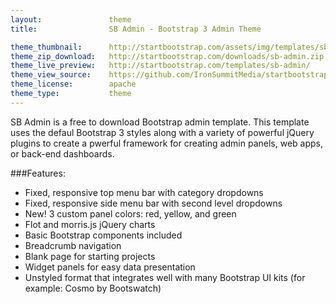 ```yaml
---
layout:               theme
title:                SB Admin - Bootstrap 3 Admin Theme

theme_thumbnail:      http://startbootstrap.com/assets/img/templates/sb-admin.jpg
theme_zip_download:   http://startbootstrap.com/downloads/sb-admin.zip
theme_live_preview:   http://startbootstrap.com/templates/sb-admin/
theme_view_source:    https://github.com/IronSummitMedia/startbootstrap/tree/gh-pages/templates/sb-admin
theme_license:        apache
theme_type:           theme
---
```


SB Admin is a free to download Bootstrap admin template. This template uses the defaul Bootstrap 3 styles along with a variety of powerful jQuery plugins to create a pwerful framework for creating admin panels, web apps, or back-end dashboards.

###Features:

* Fixed, responsive top menu bar with category dropdowns
* Fixed, responsive side menu bar with second level dropdowns
* New! 3 custom panel colors: red, yellow, and green
* Flot and morris.js jQuery charts
* Basic Bootstrap components included
* Breadcrumb navigation
* Blank page for starting projects
* Widget panels for easy data presentation
* Unstyled format that integrates well with many Bootstrap UI kits (for example: Cosmo by Bootswatch)